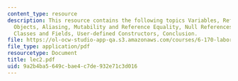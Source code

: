 ```yaml
---
content_type: resource
description: This resource contains the following topics Variables, References and
  Objects, Aliasing, Mutability and Reference Equality, Null References, User-defined
  Classes and Fields, User-defined Constructors, Conclusion.
file: https://ol-ocw-studio-app-qa.s3.amazonaws.com/courses/6-170-laboratory-in-software-engineering-fall-2005/9a2b4ba5649cbae4c7de932e71c3d016_lec2.pdf
file_type: application/pdf
resourcetype: Document
title: lec2.pdf
uid: 9a2b4ba5-649c-bae4-c7de-932e71c3d016
---
```


